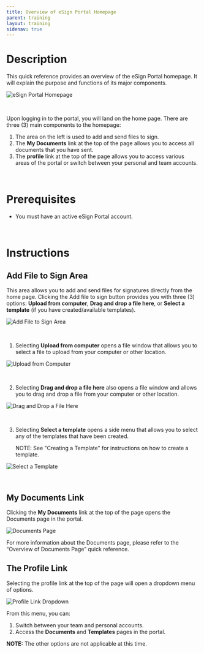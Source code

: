 ```yaml
---
title: Overview of eSign Portal Homepage
parent: training
layout: training
sidenav: true
---
```

 # Description

This quick reference provides an overview of the eSign Portal homepage. It will explain the purpose and functions of its major components.  

![eSign Portal Homepage]({{site.baseurl}}/assets/uploads/overview_of_esign_portal_homepage_1.png "eSign Portal Homepage")  

<p>&nbsp;</p>  

Upon logging in to the portal, you will land on the home page. There are three (3) main components to the homepage:

1. The area on the left is used to add and send files to sign.
2. The **My Documents** link at the top of the page allows you to access all documents that you have sent.
3. The **profile** link at the top of the page allows you to access various areas of the portal or switch between your personal and team accounts.

<p>&nbsp;</p> 

# Prerequisites

* You must have an active eSign Portal account.

<p>&nbsp;</p> 

# Instructions

## Add File to Sign Area

This area allows you to add and send files for signatures directly from the home page. Clicking the Add file to sign button provides you with three (3) options: **Upload from computer**, **Drag and drop a file here**, or **Select a template** (if you have created/available templates).

![Add File to Sign Area]({{site.baseurl}}/assets/uploads/overview_of_esign_portal_homepage_2.png "Add File to Sign Area")  

<p>&nbsp;</p> 

1. Selecting **Upload from computer** opens a file window that allows you to select a file to upload from your computer or other location.

![Upload from Computer]({{site.baseurl}}/assets/uploads/overview_of_esign_portal_homepage_3.png "Upload from Computer")  

<p>&nbsp;</p> 

2. Selecting **Drag and drop a file here** also opens a file window and allows you to drag and drop a file from your computer or other location.

![Drag and Drop a File Here]({{site.baseurl}}/assets/uploads/overview_of_esign_portal_homepage_4.png "Drag and Drop a File Here")  

<p>&nbsp;</p> 

3. Selecting **Select a template** opens a side menu that allows you to select any of the templates that have been created.

   NOTE: See "Creating a Template" for instructions on how to create a template.

![Select a Template]({{site.baseurl}}/assets/uploads/overview_of_esign_portal_homepage_5.png "Select a Template")  

<p>&nbsp;</p> 

## My Documents Link

Clicking the **My Documents** link at the top of the page opens the Documents page in the portal.

![Documents Page]({{site.baseurl}}/assets/uploads/overview_of_esign_portal_homepage_6.png "Documents Page")

For more information about the Documents page, please refer to the “Overview of Documents Page” quick reference.

## The Profile Link

Selecting the profile link at the top of the page will open a dropdown menu of options.

![Profile Link Dropdown]({{site.baseurl}}/assets/uploads/overview_of_esign_portal_homepage_7.png "Profile Link Dropdown")

From this menu, you can:

1. Switch between your team and personal accounts.
2. Access the **Documents** and **Templates** pages in the portal.

**NOTE:** The other options are not applicable at this time.
